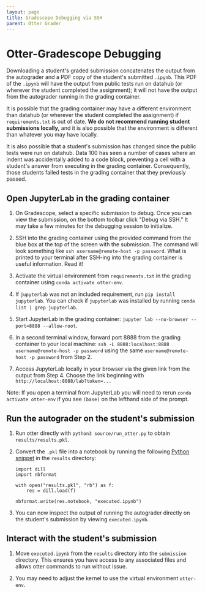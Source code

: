 ```yaml
---
layout: page
title: Gradescope Debugging via SSH
parent: Otter Grader
---
```


# Otter-Gradescope Debugging

Downloading a student's graded submission concatenates the output from the autograder and a PDF copy of the student's submitted `.ipynb`. This PDF of the `.ipynb` will have the output from public tests run on datahub (or wherever the student completed the assignment); it will not have the output from the autograder running in the grading container.

It is possible that the grading container may have a different environment than datahub (or wherever the student completed the assignment) if `requirements.txt` is out of date. **We do not recommend running student submissions locally,** and it is also possible that the environment is different than whatever you may have locally.

It is also possible that a student's submission has changed since the public tests were run on datahub. Data 100 has seen a number of cases where an indent was accidentally added to a code block, preventing a cell with a student's answer from executing in the grading container. Consequently, those students failed tests in the grading container that they previously passed.

## Open JupyterLab in the grading container

1. On Gradescope, select a specific submission to debug. Once you can view the submission, on the bottom toolbar click "Debug via SSH." It may take a few minutes for the debugging session to initialize.

2. SSH into the grading container using the provided command from the blue box at the top of the screen with the submission. The command will look something like `ssh username@remote-host -p password`. What is printed to your terminal after SSH-ing into the grading container is useful information. Read it!

3. Activate the virtual environment from `requirements.txt` in the grading container using `conda activate otter-env`.

4. If `jupyterlab` was not an included requirement, run `pip install jupyterlab`. You can check if `jupyterlab` was installed by running `conda list | grep jupyterlab`.

5. Start JupyterLab in the grading container: `jupyter lab --no-browser --port=8888 --allow-root`.

6. In a second terminal window, forward port 8888 from the grading container to your local machine: `ssh -L 8888:localhost:8888 username@remote-host -p password` using the same `username@remote-host -p password` from Step 2.

7. Access JupyterLab locally in your browser via the given link from the output from Step 4. Choose the link beginning with `http://localhost:8888/lab?token=...`

Note: If you open a terminal from JupyterLab you will need to rerun `conda activate otter-env` if you see `(base)` on the lefthand side of the prompt.

## Run the autograder on the student's submission

1. Run otter directly with `python3 source/run_otter.py` to obtain `results/results.pkl`.

2. Convert the `.pkl` file into a notebook by running the following [Python snippet](https://otter-grader.readthedocs.io/en/latest/debugging.html#viewing-the-executed-notebook) in the `results` directory:

    ```
    import dill
    import nbformat

    with open("results.pkl", "rb") as f:
        res = dill.load(f)

    nbformat.write(res.notebook, "executed.ipynb")
    ```

3. You can now inspect the output of running the autograder directly on the student's submission by viewing `executed.ipynb`.

## Interact with the student's submission

1. Move `executed.ipynb` from the `results` directory into the `submission` directory. This ensures you have access to any associated files and allows otter commands to run without issue.

2. You may need to adjust the kernel to use the virtual environment `otter-env`.
